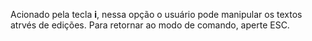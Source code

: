 Acionado pela tecla **i**, nessa opção o usuário pode manipular os textos atrvés de edições. Para retornar ao modo de comando, aperte ESC.